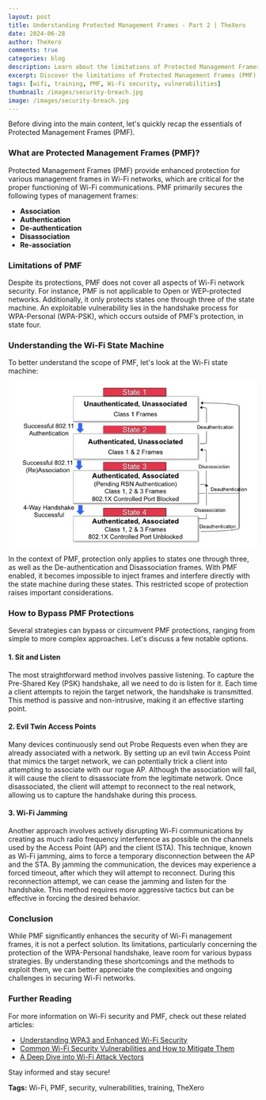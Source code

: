 ```yaml
---
layout: post
title: Understanding Protected Management Frames - Part 2 | TheXero
date: 2024-06-28
author: TheXero
comments: true
categories: blog
description: Learn about the limitations of Protected Management Frames (PMF) in Wi-Fi security, including gaps that can be exploited through passive listening, evil twin APs, and Wi-Fi jamming.
excerpt: Discover the limitations of Protected Management Frames (PMF) in Wi-Fi security and how vulnerabilities can be exploited through various methods.
tags: [wifi, training, PMF, Wi-Fi security, vulnerabilities]
thumbnail: /images/security-breach.jpg
image: /images/security-breach.jpg
---
```


Before diving into the main content, let's quickly recap the essentials of Protected Management Frames (PMF).

### What are Protected Management Frames (PMF)?
Protected Management Frames (PMF) provide enhanced protection for various management frames in Wi-Fi networks, which are critical for the proper functioning of Wi-Fi communications. PMF primarily secures the following types of management frames:

- **Association**
- **Authentication**
- **De-authentication**
- **Disassociation**
- **Re-association**

### Limitations of PMF
Despite its protections, PMF does not cover all aspects of Wi-Fi network security. For instance, PMF is not applicable to Open or WEP-protected networks. Additionally, it only protects states one through three of the state machine. An exploitable vulnerability lies in the handshake process for WPA-Personal (WPA-PSK), which occurs outside of PMF’s protection, in state four.

### Understanding the Wi-Fi State Machine
To better understand the scope of PMF, let's look at the Wi-Fi state machine:

![state_machine](/images/state_machine.png)

In the context of PMF, protection only applies to states one through three, as well as the De-authentication and Disassociation frames. With PMF enabled, it becomes impossible to inject frames and interfere directly with the state machine during these states. This restricted scope of protection raises important considerations.

### How to Bypass PMF Protections
Several strategies can bypass or circumvent PMF protections, ranging from simple to more complex approaches. Let's discuss a few notable options.

#### 1. Sit and Listen
The most straightforward method involves passive listening. To capture the Pre-Shared Key (PSK) handshake, all we need to do is listen for it. Each time a client attempts to rejoin the target network, the handshake is transmitted. This method is passive and non-intrusive, making it an effective starting point.

#### 2. Evil Twin Access Points
Many devices continuously send out Probe Requests even when they are already associated with a network. By setting up an evil twin Access Point that mimics the target network, we can potentially trick a client into attempting to associate with our rogue AP. Although the association will fail, it will cause the client to disassociate from the legitimate network. Once disassociated, the client will attempt to reconnect to the real network, allowing us to capture the handshake during this process.

#### 3. Wi-Fi Jamming
Another approach involves actively disrupting Wi-Fi communications by creating as much radio frequency interference as possible on the channels used by the Access Point (AP) and the client (STA). This technique, known as Wi-Fi jamming, aims to force a temporary disconnection between the AP and the STA. By jamming the communication, the devices may experience a forced timeout, after which they will attempt to reconnect. During this reconnection attempt, we can cease the jamming and listen for the handshake. This method requires more aggressive tactics but can be effective in forcing the desired behavior.

### Conclusion
While PMF significantly enhances the security of Wi-Fi management frames, it is not a perfect solution. Its limitations, particularly concerning the protection of the WPA-Personal handshake, leave room for various bypass strategies. By understanding these shortcomings and the methods to exploit them, we can better appreciate the complexities and ongoing challenges in securing Wi-Fi networks.

### Further Reading
For more information on Wi-Fi security and PMF, check out these related articles:

- [Understanding WPA3 and Enhanced Wi-Fi Security](#)
- [Common Wi-Fi Security Vulnerabilities and How to Mitigate Them](#)
- [A Deep Dive into Wi-Fi Attack Vectors](#)

Stay informed and stay secure!

**Tags:** Wi-Fi, PMF, security, vulnerabilities, training, TheXero

